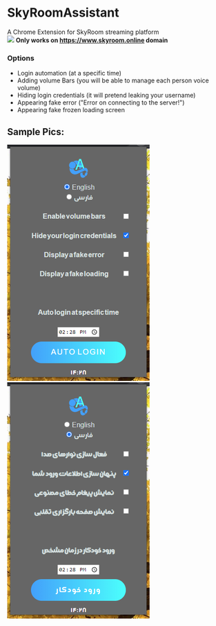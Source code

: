 # SkyRoomAssistant
A Chrome Extension for SkyRoom streaming platform <br>
<img src="img/chromePage.PNG">
**Only works on https://www.skyroom.online domain**

### Options
- Login automation (at a specific time)
- Adding volume Bars (you will be able to manage each person voice volume)
- Hiding login credentials (it will pretend leaking your username)
- Appearing fake error ("Error on connecting to the server!")
- Appearing fake frozen loading screen

## Sample Pics:
<img src="img/extensionEnglish.png" width="330" height="546"><img src="img/extensionFarsi.png" width="330" height="546">
